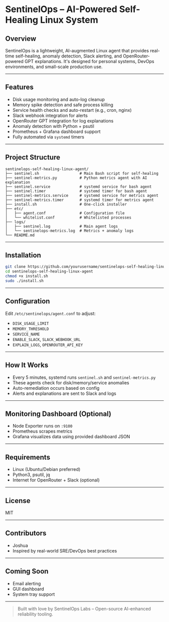 # SentinelOps – AI-Powered Self-Healing Linux System

## Overview
SentinelOps is a lightweight, AI-augmented Linux agent that provides real-time self-healing, anomaly detection, Slack alerting, and OpenRouter-powered GPT explanations. It's designed for personal systems, DevOps environments, and small-scale production use.

---

## Features
- Disk usage monitoring and auto-log cleanup
- Memory spike detection and safe process killing
- Service health checks and auto-restart (e.g., cron, nginx)
- Slack webhook integration for alerts
- OpenRouter GPT integration for log explanations
- Anomaly detection with Python + psutil
- Prometheus + Grafana dashboard support
- Fully automated via `systemd` timers

---

## Project Structure
```
sentinelops-self-healing-linux-agent/
├── sentinel.sh                  # Main Bash script for self-healing
├── sentinel-metrics.py          # Python metrics agent with AI explanation
├── sentinel.service             # systemd service for bash agent
├── sentinel.timer               # systemd timer for bash agent
├── sentinel-metrics.service     # systemd service for metrics agent
├── sentinel-metrics.timer       # systemd timer for metrics agent
├── install.sh                   # One-click installer
├── etc/
│   ├── agent.conf               # Configuration file
│   └── whitelist.conf           # Whitelisted processes
├── logs/
│   ├── sentinel.log             # Main agent logs
│   └── sentinelops-metrics.log  # Metrics + anomaly logs
└── README.md
```

---

## Installation
```bash
git clone https://github.com/yourusername/sentinelops-self-healing-linux-agent.git
cd sentinelops-self-healing-linux-agent
chmod +x install.sh
sudo ./install.sh
```

---

## Configuration
Edit `/etc/sentinelops/agent.conf` to adjust:
- `DISK_USAGE_LIMIT`
- `MEMORY_THRESHOLD`
- `SERVICE_NAME`
- `ENABLE_SLACK`, `SLACK_WEBHOOK_URL`
- `EXPLAIN_LOGS`, `OPENROUTER_API_KEY`

---

## How It Works
- Every 5 minutes, systemd runs `sentinel.sh` and `sentinel-metrics.py`
- These agents check for disk/memory/service anomalies
- Auto-remediation occurs based on config
- Alerts and explanations are sent to Slack and logs

---

## Monitoring Dashboard (Optional)
- Node Exporter runs on `:9100`
- Prometheus scrapes metrics
- Grafana visualizes data using provided dashboard JSON

---

## Requirements
- Linux (Ubuntu/Debian preferred)
- Python3, psutil, jq
- Internet for OpenRouter + Slack (optional)

---

## License
MIT

---

## Contributors
- Joshua
- Inspired by real-world SRE/DevOps best practices

---

## Coming Soon
- Email alerting
- GUI dashboard
- System tray support

---

> Built with love by SentinelOps Labs – Open-source AI-enhanced reliability tooling.
